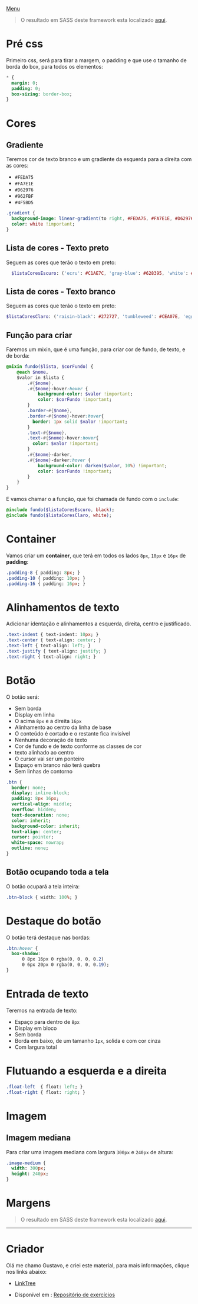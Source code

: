 [Menu](../README.md)


> O resultado em SASS deste framework esta localizado [aqui](https://github.com/gusleaooliveira/MRConstrucoesApp/blob/master/resources/sass/hcw.scss).

# Pré css
Primeiro css, será para tirar a margem, o padding e que use o tamanho de borda do box, para todos os elementos:

```sass
* {
  margin: 0;
  padding: 0;
  box-sizing: border-box;
}
```

# Cores
## Gradiente
Teremos cor de texto branco e um gradiente da esquerda para a direita com as cores:
* `#FEDA75`
* `#FA7E1E`
* `#D62976`
* `#962FBF`
* `#4F5BD5`

```sass
.gradient {
  background-image: linear-gradient(to right, #FEDA75, #FA7E1E, #D62976, #962FBF, #4F5BD5);
  color: white !important;
}
```

## Lista de cores - Texto preto
Seguem as cores que terão o texto em preto:

```sass
  $listaCoresEscuro: ('ecru': #C1AE7C, 'gray-blue': #628395, 'white': #ffff, 'silver-pink': #D5BBB1, 'baby-blue-eyes': #A1C6EA, 'light-blue': #87CEEB, 'cyan': #009688, 'aqua': #00FFFF, 'light-green': #8BC34A, 'lime': #CDDC39, 'khaki': #F0E68C, 'amber': #FFC107, 'orange': #FF9800, 'light-gray': #F1F1F1, 'gray': #9E9E9E, 'pale-red': #FFDDDD, 'pale-yellow': #FFFFCC, 'pale-green': #DDFFDD, 'pale-blue': #FFFFFF);
```

## Lista de cores - Texto branco
Seguem as cores que terão o texto em preto:

```sass
$listaCoresClaro: ('raisin-black': #272727, 'tumbleweed': #CEA07E, 'eggplant': #5E4352, 'dark-eggplant': #5E4352, 'indigo': #3F51B5, 'blue': #2196F3, 'green': #4CAF50, 'deep-purple': #673AB7, 'red': #F44336, 'pink': #E91E63, 'purple': #9C27B0, 'teal': #009688, 'deep-orange': #FF5722, 'blue-gray':  #607D8B, 'brown': #795548, 'dark-gray': #616161, 'blue-telegram': #35ADE1, 'blue-twitter': #2AA9E0, 'blue-linkedin': #0274B3);
```

## Função para criar
Faremos um mixin, que é uma função, para criar cor de fundo, de texto, e de borda:

```sass
@mixin fundo($lista, $corFundo) {
    @each $nome,
    $valor in $lista {
        .#{$nome},
        .#{$nome}-hover:hover {
            background-color: $valor !important;
            color: $corFundo !important;
        }
        .border-#{$nome},
        .border-#{$nome}-hover:hover{
          border: 1px solid $valor !important;
        }
        .text-#{$nome},
        .text-#{$nome}-hover:hover{
          color: $valor !important;
        }
        .#{$nome}-darker,
        .#{$nome}-darker:hover {
            background-color: darken($valor, 10%) !important;
            color: $corFundo !important;
        }
    }
}
```

E vamos chamar o a função, que foi chamada de fundo com o `include`:

```sass
@include fundo($listaCoresEscuro, black);
@include fundo($listaCoresClaro, white);
```

# Container

Vamos criar um **container**, que terá em todos os lados `8px`, `10px` e `16px` de **padding**:

```sass
.padding-8 { padding: 8px; }
.padding-10 { padding: 10px; }
.padding-16 { padding: 16px; }
```

# Alinhamentos de texto

Adicionar identação e alinhamentos a esquerda, direita, centro e justificado.

```sass
.text-indent { text-indent: 10px; }
.text-center { text-align: center; }
.text-left { text-align: left; }
.text-justify { text-align: justify; }
.text-right { text-align: right; }
```

# Botão

O botão será:
* Sem borda
* Display em linha
* O acima `8px` e a direita `16px`
* Alinhamento ao centro da linha de base
* O conteúdo é cortado e o restante fica invisível
* Nenhuma decoração de texto
* Cor de fundo e de texto conforme as classes de cor
* texto alinhado ao centro
* O cursor vai ser um ponteiro
* Espaço em branco não terá quebra
* Sem linhas de contorno

```sass
.btn {
  border: none;
  display: inline-block;
  padding: 8px 16px;
  vertical-align: middle;
  overflow: hidden;
  text-decoration: none;
  color: inherit;
  background-color: inherit;
  text-align: center;
  cursor: pointer;
  white-space: nowrap;
  outline: none;
}
```

## Botão ocupando toda a tela

O botão ocupará a tela inteira:

```sass
.btn-block { width: 100%; }
```

# Destaque do botão
O botão terá destaque nas bordas:

```sass
.btn:hover {
  box-shadow:
      0 8px 16px 0 rgba(0, 0, 0, 0.2)
      0 6px 20px 0 rgba(0, 0, 0, 0.19);  
}
```


# Entrada de texto

Teremos na entrada de texto:
* Espaço para dentro de `8px`
* Display em bloco
* Sem borda
* Borda em baixo, de um tamanho `1px`, solida e com cor cinza
* Com largura total


# Flutuando a esquerda e a direita

```sass
.float-left  { float: left; }
.float-right { float: right; }
```


# Imagem
## Imagem mediana
Para criar uma imagem mediana com largura `300px` e `240px` de altura:

```sass
.image-medium {
  width: 300px;
  height: 240px;
}
```

# Margens



> O resultado em SASS deste framework esta localizado [aqui](https://github.com/gusleaooliveira/MRConstrucoesApp/blob/master/resources/sass/hcw.scss).

***

# Criador
Olá me chamo Gustavo, e criei este material, para mais informações, clique nos links abaixo:

* [LinkTree](https://www.linktree.com.br/gusleaooliveira)


* Disponível em : [Repositório de exercícios](https://gusleaooliveira.github.io/posts/)
